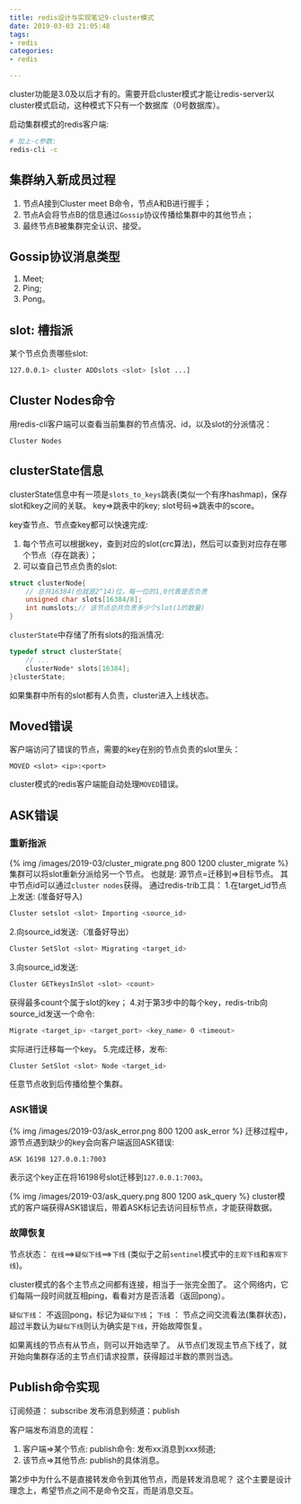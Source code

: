 ```yaml
---
title: redis设计与实现笔记9-cluster模式
date: 2019-03-03 21:05:48
tags:
- redis
categories:
- redis

---
```


cluster功能是3.0及以后才有的。需要开启cluster模式才能让redis-server以cluster模式启动，这种模式下只有一个数据库（0号数据库）。

启动集群模式的redis客户端:
```sh
# 加上-c参数: 
redis-cli -c
```

## 集群纳入新成员过程
1. 节点A接到Cluster meet B命令，节点A和B进行握手；
2. 节点A会将节点B的信息通过`Gossip`协议传播给集群中的其他节点；
3. 最终节点B被集群完全认识、接受。

## Gossip协议消息类型
1. Meet;
2. Ping;
3. Pong。


## slot: 槽指派
某个节点负责哪些slot:
```sh
127.0.0.1> cluster ADDslots <slot> [slot ...]
```

## Cluster Nodes命令
用redis-cli客户端可以查看当前集群的节点情况、id，以及slot的分派情况：
```shell
Cluster Nodes
```

## clusterState信息
clusterState信息中有一项是`slots_to_keys`跳表(类似一个有序hashmap)，保存slot和key之间的关联。
key=>跳表中的key;
slot号码=>跳表中的score。

key查节点、节点查key都可以快速完成:
1. 每个节点可以根据key，查到对应的slot(crc算法)，然后可以查到对应存在哪个节点（存在跳表）；
2. 可以查自己节点负责的slot:
```c
struct clusterNode{
    // 总共16384(也就是2^14)位，每一位的1,0代表是否负责
    unsigned char slots[16384/8];
    int numslots;// 该节点总共负责多少个slot(1的数量)
}
```

`clusterState`中存储了所有slots的指派情况:
```c
typedef struct clusterState{
    // ...
    clusterNode* slots[16384];
}clusterState;
```

如果集群中所有的slot都有人负责，cluster进入上线状态。

## Moved错误
客户端访问了错误的节点，需要的key在别的节点负责的slot里头：
```shell
MOVED <slot> <ip>:<port>
```
cluster模式的redis客户端能自动处理`MOVED`错误。

## ASK错误
### 重新指派
{% img /images/2019-03/cluster_migrate.png 800 1200 cluster_migrate %}
集群可以将slot重新分派给另一个节点。
也就是: 源节点=迁移到=>目标节点。
其中节点id可以通过`cluster nodes`获得。
通过redis-trib工具：
1.在target_id节点上发送: (准备好导入)
```sh
Cluster setslot <slot> Importing <source_id>
```
2.向source_id发送:（准备好导出）
```sh
Cluster SetSlot <slot> Migrating <target_id>
```
3.向source_id发送:
```sh
Cluster GETkeysInSlot <slot> <count>
```
获得最多count个属于slot的key；
4.对于第3步中的每个key，redis-trib向source_id发送一个命令:
```sh
Migrate <target_ip> <target_port> <key_name> 0 <timeout>
```
实际进行迁移每一个key。
5.完成迁移，发布:
```sh
Cluster SetSlot <slot> Node <target_id>
```
任意节点收到后传播给整个集群。

### ASK错误
{% img /images/2019-03/ask_error.png 800 1200 ask_error %}
迁移过程中，源节点遇到缺少的key会向客户端返回ASK错误:
```
ASK 16198 127.0.0.1:7003
```
表示这个key正在将16198号slot迁移到`127.0.0.1:7003`。

{% img /images/2019-03/ask_query.png 800 1200 ask_query %}
cluster模式的客户端获得ASK错误后，带着ASK标记去访问目标节点，才能获得数据。

### 故障恢复
节点状态：
`在线`==>`疑似下线`==>`下线`
(类似于之前`sentinel`模式中的`主观下线`和`客观下线`)。

cluster模式的各个主节点之间都有连接，相当于一张完全图了。
这个网络内，它们每隔一段时间就互相ping，看看对方是否活着（返回pong）。

`疑似下线`： 不返回pong，标记为`疑似下线`；
`下线`    ： 节点之间交流看法(集群状态)，超过半数认为`疑似下线`则认为确实是`下线`，开始故障恢复。


如果离线的节点有从节点，则可以开始选举了。
从节点们发现主节点下线了，就开始向集群存活的主节点们请求投票，获得超过半数的票则当选。

## Publish命令实现
订阅频道：      subscribe
发布消息到频道：publish

客户端发布消息的流程：
1. 客户端=>某个节点: publish命令: 发布xx消息到xxx频道;
2. 该节点=>其他节点: publish的具体消息。

第2步中为什么不是直接转发命令到其他节点，而是转发消息呢？
这个主要是设计理念上，希望节点之间不是命令交互，而是消息交互。
